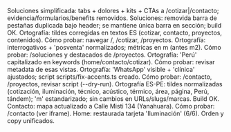 ﻿Soluciones simplificada: tabs + dolores + kits + CTAs a /cotizar|/contacto; evidencia/formularios/benefits removidos.
Soluciones: removida barra de pestañas duplicada bajo header; se mantiene única barra en sección; build OK.
Ortografía: tildes corregidas en textos ES (cotizar, contacto, proyectos, contenidos). Cómo probar: navegar /, /cotizar, /proyectos.
Ortografía: interrogativos + 'posventa' normalizados; métricas en m (antes m2). Cómo probar: /soluciones y destacados de /proyectos.
Ortografía: 'Perú' capitalizado en keywords (home/contacto/cotizar). Cómo probar: revisar metadata de esas vistas.
Ortografía: 'WhatsApp' visible + 'clínica' ajustados; script scripts/fix-accents.ts creado. Cómo probar: /contacto, /proyectos, revisar script (--dry-run).
Ortografía ES-PE: tildes normalizadas (cotización, iluminación, técnico, acústico, térmico, área, página, Perú, tándem); 'm' estandarizado; sin cambios en URLs/slugs/marcas. Build OK.
Contacto: mapa actualizado a Calle Misti 134 (Yanahuara). Cómo probar: /contacto (ver iframe).
Home: restaurada tarjeta 'Iluminación' (6/6). Orden y copy unificados.
